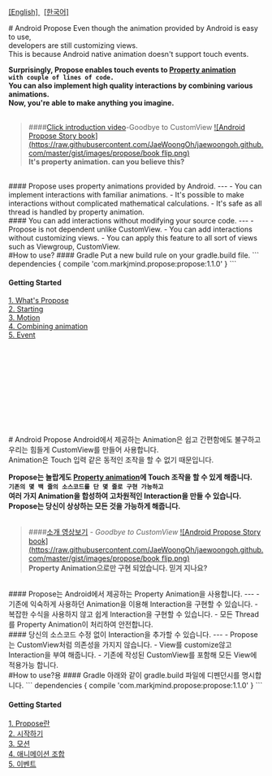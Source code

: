 [ [English] ](#en) &nbsp; [ [한국어] ](#ko) <br>

#<a name="en"></a> Android Propose
<i class="icon-cog"></i> 
Even though the animation provided by Android is easy to use, <br>
developers are still customizing views.<br>
This is because Android native animation doesn't support touch events.

**Surprisingly, Propose enables touch events to [Property animation](http://developer.android.com/guide/topics/graphics/prop-animation.html)<br>
```with couple of lines of code.```<br>You can also implement high quality interactions by combining various animations.<br> Now, you're able to make anything you imagine.**
<br><br>

> ####[Click introduction video](https://youtu.be/xl_8nHd_i4E)-Goodbye to CustomView
[![Android Propose Story book](https://raw.githubusercontent.com/JaeWoongOh/jaewoongoh.github.com/master/gist/images/propose/book flip.png)](https://youtu.be/xl_8nHd_i4E)<br>
**It's property animation. can you believe this?**

<br>
#### Propose uses property animations provided by Android.
---
- You can implement interactions with familiar animations.
- It's possible to make interactions without complicated mathematical calculations.
- It's safe as all thread is handled by property animation.

<br>
#### You can add interactions without modifying your source code.
---
- Propose is not dependent unlike CustomView.
- You can add interactions without customizing views.
- You can apply this feature to all sort of views such as Viewgroup, CustomView.

<br>
#How to use?
#### Gradle
Put a new build rule on your gradle.build file.
```
dependencies {
    compile 'com.markjmind.propose:propose:1.1.0'
}
```

#### Getting Started
[1. What's Propose](https://github.com/JaeWoongOh/Android-Propose/wiki/1.-What's-Propose)<br>
[2. Starting](https://github.com/JaeWoongOh/Android-Propose/wiki/2.-Starting)<br>
[3. Motion](https://github.com/JaeWoongOh/Android-Propose/wiki/3.-Motion)<br>
[4. Combining animation](https://github.com/JaeWoongOh/Android-Propose/wiki/4.-Combining-animation)<br>
[5. Event](https://github.com/JaeWoongOh/Android-Propose/wiki/5.-Event)

<br><br><br>
--------------------------------------------------------------------------------------------------------
<br><br><br>



#<a name="ko"></a> Android Propose
<i class="icon-cog"></i> 
Android에서 제공하는 Animation은 쉽고 간편함에도 불구하고<br>
우리는 힘들게 CustomView를 만들어 사용합니다.<br>
Animation은 Touch 입력 같은 동적인 조작을 할 수 없기 때문입니다.

**Propose는 놀랍게도 [Property animation](http://developer.android.com/guide/topics/graphics/prop-animation.html)에 Touch 조작을 할 수 있게 해줍니다.<br>
```기존의 몇 백 줄의 소스코드를 단 몇 줄로 구현 가능하고```<br>
여러 가지 Animation을 합성하여 고차원적인 Interaction을 만들 수 있습니다.<br>
Propose는 당신이 상상하는 모든 것을 가능하게 해줍니다.**
<br><br>

> ####[소개 영상보기](https://youtu.be/v0gIuIK3Ww4) - _Goodbye to CustomView_
[![Android Propose Story book](https://raw.githubusercontent.com/JaeWoongOh/jaewoongoh.github.com/master/gist/images/propose/book flip.png)](https://youtu.be/v0gIuIK3Ww4)<br>
**Property Animation으로만 구현 되었습니다. 믿겨 지나요?**

<br>
#### Propose는 Android에서 제공하는 Property Animation을 사용합니다.
---
- 기존에 익숙하게 사용하던 Animation을 이용해 Interaction을 구현할 수 있습니다.
- 복잡한 수식을 사용하지 않고 쉽게 Interaction을 구현할 수 있습니다.
- 모든 Thread를 Property Animation이 처리하여 안전합니다.

<br>
#### 당신의 소스코드 수정 없이 Interaction을 추가할 수 있습니다.
---
- Propose는 CustomView처럼 의존성을 가지지 않습니다.
- View를 customize않고 Interaction을 부여 해줍니다.
- 기존에 작성된 CustomView를 포함해 모든 View에 적용가능 합니다.

<br>
#How to use?용
#### Gradle
아래와 같이 gradle.build 파일에 디펜던시를 명시합니다.
```
dependencies {
    compile 'com.markjmind.propose:propose:1.1.0'
}
```

#### Getting Started
[1. Propose란](https://github.com/JaeWoongOh/Android-Propose/wiki/1.-Propose%EB%9E%80)<br>
[2. 시작하기](https://github.com/JaeWoongOh/Android-Propose/wiki/2.-%EC%8B%9C%EC%9E%91%ED%95%98%EA%B8%B0)<br>
[3. 모션](https://github.com/JaeWoongOh/Android-Propose/wiki/3.-%EB%AA%A8%EC%85%98)<br>
[4. 애니메이션 조합](https://github.com/JaeWoongOh/Android-Propose/wiki/4.-%EC%95%A0%EB%8B%88%EB%A9%94%EC%9D%B4%EC%85%98-%EC%A1%B0%ED%95%A9)<br>
[5. 이벤트](https://github.com/JaeWoongOh/Android-Propose/wiki/5.-%EC%9D%B4%EB%B2%A4%ED%8A%B8)<br>

<br><br><br>
